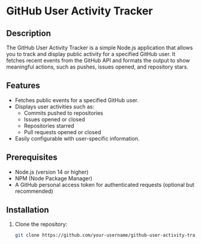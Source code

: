 # GitHub User Activity Tracker

## Description
The GitHub User Activity Tracker is a simple Node.js application that allows you to track and display public activity for a specified GitHub user. It fetches recent events from the GitHub API and formats the output to show meaningful actions, such as pushes, issues opened, and repository stars.

## Features
- Fetches public events for a specified GitHub user.
- Displays user activities such as:
  - Commits pushed to repositories
  - Issues opened or closed
  - Repositories starred
  - Pull requests opened or closed
- Easily configurable with user-specific information.

## Prerequisites
- Node.js (version 14 or higher)
- NPM (Node Package Manager)
- A GitHub personal access token for authenticated requests (optional but recommended)

## Installation

1. Clone the repository:
   ```bash
   git clone https://github.com/your-username/github-user-activity-tracker.git
